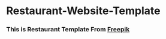 # Restaurant-Website-Template
### This is Restaurant Template From [Freepik](https://www.freepik.com/free-psd/restaurant-landing-page-template_7436705.htm?fbclid=IwAR24RANHMTqFfKo1tXQuLCROXo8fVM9avgp8o8abiZju1EFJfDu79kGiM2E)
